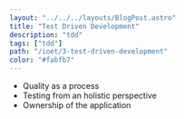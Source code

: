 ```yaml
---
layout: "../../../layouts/BlogPost.astro"
title: "Test Driven Development"
description: "tdd"
tags: ["tdd"]
path: "/ioet/3-test-driven-development"
color: "#fabfb7"
---
```


- Quality as a process
- Testing from an holistic perspective
- Ownership of the application
